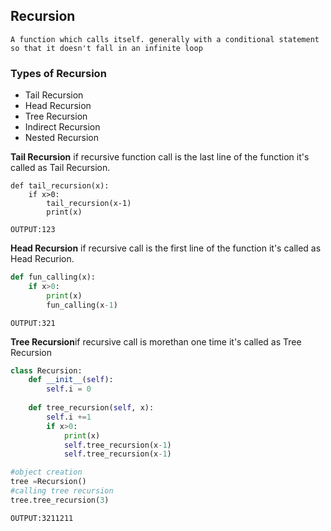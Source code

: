 ## **Recursion**
    A function which calls itself. generally with a conditional statement so that it doesn't fall in an infinite loop
### **Types of Recursion**
* Tail Recursion
* Head Recursion
* Tree Recursion
* Indirect Recursion
* Nested Recursion

**Tail Recursion** if recursive function call is the last line of the function it's called as Tail Recursion.
```commandline
def tail_recursion(x):
    if x>0:
        tail_recursion(x-1)
        print(x)
```

```commandline
OUTPUT:123
```
**Head Recursion** if recursive call is the first line of the function it's called as Head Recurion.
```python
def fun_calling(x):
    if x>0:
        print(x)
        fun_calling(x-1)
```
```commandline
OUTPUT:321
```
**Tree Recursion**if recursive call is morethan one time it's called as Tree Recursion
```python
class Recursion:
    def __init__(self):
        self.i = 0
    
    def tree_recursion(self, x):
        self.i +=1
        if x>0:
            print(x)
            self.tree_recursion(x-1)
            self.tree_recursion(x-1)

#object creation
tree =Recursion()
#calling tree recursion
tree.tree_recursion(3)
```
```commandline
OUTPUT:3211211
```
